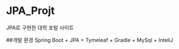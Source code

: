 # JPA_Projt
 JPA로 구현한 대학 포털 사이트
 
 
 ##개발 환경
  Spring Boot + JPA + Tymeleaf + Gradle + MySql + InteliJ
  
